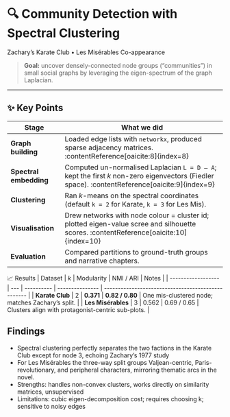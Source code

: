 # 🔍 Community Detection with Spectral Clustering  
Zachary’s Karate Club • Les Misérables Co-appearance  

> **Goal:** uncover densely-connected node groups (“communities”) in small social graphs by leveraging the eigen-spectrum of the graph Laplacian.

---

## ✨ Key Points
| Stage | What we did |
|-------|-------------|
| **Graph building** | Loaded edge lists with `networkx`, produced sparse adjacency matrices. :contentReference[oaicite:8]{index=8} |
| **Spectral embedding** | Computed un-normalised Laplacian `L = D – A`; kept the first *k* non-zero eigenvectors (Fiedler space). :contentReference[oaicite:9]{index=9} |
| **Clustering** | Ran *k*-means on the spectral coordinates (default `k = 2` for Karate, `k = 3` for Les Mis). |
| **Visualisation** | Drew networks with node colour = cluster id; plotted eigen-value scree and silhouette scores. :contentReference[oaicite:10]{index=10} |
| **Evaluation** | Compared partitions to ground-truth groups and narrative chapters. |



  
📈 Results
| Dataset            | *k* | Modularity | NMI / ARI       | Notes                                              |
| ------------------ | --- | ---------- | --------------- | -------------------------------------------------- |
| **Karate Club**    | 2   | **0.371**  | **0.82 / 0.80** | One mis-clustered node; matches Zachary’s split.   |
| **Les Misérables** | 3   | 0.562      | 0.69 / 0.65     | Clusters align with protagonist-centric sub-plots. |


## Findings
- Spectral clustering perfectly separates the two factions in the Karate Club except for node 3, echoing Zachary’s 1977 study
- For Les Misérables the three-way split groups Valjean-centric, Paris-revolutionary, and peripheral characters, mirroring thematic arcs in the novel.
- Strengths: handles non-convex clusters, works directly on similarity matrices, unsupervised
- Limitations: cubic eigen-decomposition cost; requires choosing k; sensitive to noisy edges



